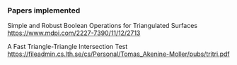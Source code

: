### Papers implemented

Simple and Robust Boolean Operations for Triangulated Surfaces<br>
<https://www.mdpi.com/2227-7390/11/12/2713>

A Fast Triangle-Triangle Intersection Test<br>
<https://fileadmin.cs.lth.se/cs/Personal/Tomas_Akenine-Moller/pubs/tritri.pdf>
